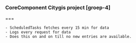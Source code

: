 ### CoreComponent Citygis project [groep-4]
===

    - ScheduledTasks fetches every 15 min for data
    - Logs every request for data
    - Does this on and on till no new entries are available.
